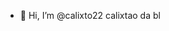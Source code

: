 - 👋 Hi, I’m @calixto22
calixtao da bl 

<!---
calixto22/calixto22 is a ✨ special ✨ repository because its `README.md` (this file) appears on your GitHub profile.
You can click the Preview link to take a look at your changes.
--->
